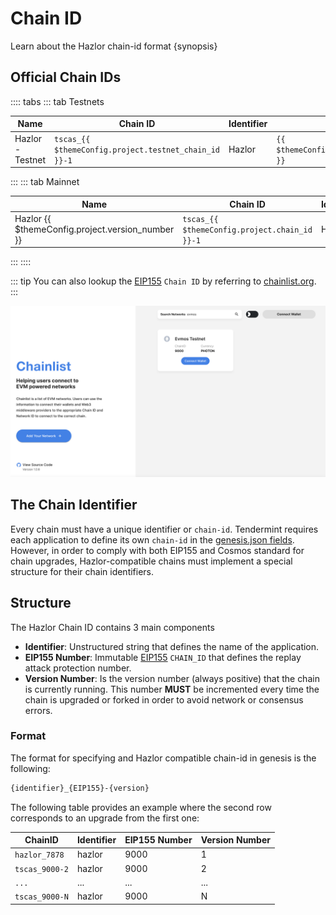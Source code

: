 <!--
order: 1
-->

# Chain ID

Learn about the Hazlor chain-id format {synopsis}

## Official Chain IDs

:::: tabs
::: tab Testnets

| Name                       | Chain ID                                              | Identifier | EIP155 Number                                 | Version Number                                    |
|----------------------------|-------------------------------------------------------|------------|-----------------------------------------------|---------------------------------------------------|
| Hazlor - Testnet | `tscas_{{ $themeConfig.project.testnet_chain_id }}-1` | Hazlor   | `{{ $themeConfig.project.testnet_chain_id }}` | {{ $themeConfig.project.testnet_version_number }} |

:::
::: tab Mainnet

| Name                                            | Chain ID                                      | Identifier | EIP155 Number                         | Version Number                            |
|-------------------------------------------------|-----------------------------------------------|------------|---------------------------------------|-------------------------------------------|
| Hazlor {{ $themeConfig.project.version_number }} | `tscas_{{ $themeConfig.project.chain_id }}-1`| Hazlor     | `{{ $themeConfig.project.chain_id }}` | {{ $themeConfig.project.version_number }} |
:::
::::

::: tip
You can also lookup the [EIP155](https://github.com/ethereum/EIPs/blob/master/EIPS/eip-155.md) `Chain ID` by referring to [chainlist.org](https://chainlist.org/).
:::

![chainlist.org website](./../guides/img/chainlist.png)

## The Chain Identifier

Every chain must have a unique identifier or `chain-id`. Tendermint requires each application to
define its own `chain-id` in the [genesis.json fields](https://docs.tendermint.com/master/spec/core/genesis.html#genesis-fields). However, in order to comply with both EIP155 and Cosmos standard for chain upgrades, Hazlor-compatible chains must implement a special structure for their chain identifiers.

## Structure

The Hazlor Chain ID contains 3 main components

- **Identifier**: Unstructured string that defines the name of the application.
- **EIP155 Number**: Immutable [EIP155](https://github.com/ethereum/EIPs/blob/master/EIPS/eip-155.md) `CHAIN_ID` that defines the replay attack protection number.
- **Version Number**: Is the version number (always positive) that the chain is currently running.
This number **MUST** be incremented every time the chain is upgraded or forked in order to avoid network or consensus errors.

### Format

The format for specifying and Hazlor compatible chain-id in genesis is the following:

```bash
{identifier}_{EIP155}-{version}
```

The following table provides an example where the second row corresponds to an upgrade from the first one:

| ChainID        | Identifier | EIP155 Number | Version Number |
|----------------|------------|---------------|----------------|
| `hazlor_7878`  | hazlor      | 9000          | 1              |
| `tscas_9000-2` | hazlor      | 9000          | 2              |
| `...`          | ...        | ...           | ...            |
| `tscas_9000-N` | hazlor      | 9000          | N              |
